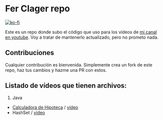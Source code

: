 # Fer Clager repo

[![ko-fi](https://www.ko-fi.com/img/githubbutton_sm.svg)](https://ko-fi.com/ferclager)

Este es un repo donde subo el código que uso para los vídeos de [mi canal en youtube](https://www.youtube.com/@FeRClager). Voy a tratar de mantenerlo actualizado, pero no prometo nada.

## Contribuciones

Cualquier contribución es bienvenida. Simplemente crea un fork de este repo, haz tus cambios y hazme una PR con estos.

## Listado de vídeos que tienen archivos:

1. Java
- [Calculadora de Hipoteca](./java/05-hipoteca) / [vídeo](https://youtu.be/yezTelCLtfk)
- HashSet / [vídeo](https://youtu.be/A71gMutZA0o)